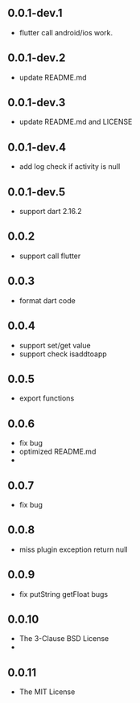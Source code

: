 ## 0.0.1-dev.1

* flutter call android/ios work.

## 0.0.1-dev.2

* update README.md

## 0.0.1-dev.3

* update README.md and LICENSE

## 0.0.1-dev.4

* add log check if activity is null

## 0.0.1-dev.5

* support dart 2.16.2

## 0.0.2

* support call flutter

## 0.0.3

* format dart code

## 0.0.4

* support set/get value
* support check isaddtoapp

## 0.0.5

* export functions

## 0.0.6

* fix bug
* optimized README.md
*

## 0.0.7

* fix bug

## 0.0.8

* miss plugin exception return null

## 0.0.9

* fix putString getFloat bugs

## 0.0.10

* The 3-Clause BSD License
* 
## 0.0.11

* The MIT License